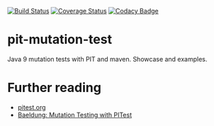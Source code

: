 [![Build Status](https://travis-ci.org/janweinschenker/pit-mutation-test.svg?branch=master)](https://travis-ci.org/janweinschenker/pit-mutation-test)
[![Coverage Status](https://coveralls.io/repos/github/janweinschenker/pit-mutation-test/badge.svg)](https://coveralls.io/github/janweinschenker/pit-mutation-test?branch=master)
[![Codacy Badge](https://api.codacy.com/project/badge/Grade/989a28ee16474f0c8d6c6204be70e0d1)](https://www.codacy.com/app/janweinschenker/pit-mutation-test?utm_source=github.com&amp;utm_medium=referral&amp;utm_content=janweinschenker/pit-mutation-test&amp;utm_campaign=Badge_Grade)

# pit-mutation-test
Java 9 mutation tests with PIT and maven. Showcase and examples.

# Further reading

* [pitest.org](http://pitest.org)
* [Baeldung: Mutation Testing with PITest](http://www.baeldung.com/java-mutation-testing-with-pitest)

